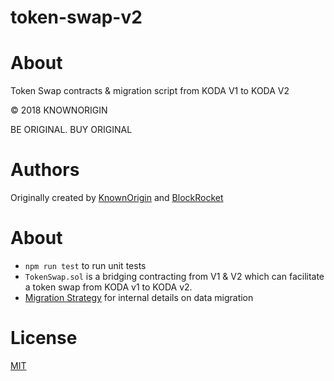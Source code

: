 # token-swap-v2

# About

Token Swap contracts & migration script from KODA V1 to KODA V2

© 2018 KNOWNORIGIN

BE ORIGINAL. BUY ORIGINAL

# Authors

Originally created by [KnownOrigin](https://twitter.com/knownorigin_io) and [BlockRocket](http://blockrocket.tech)

# About

* `npm run test` to run unit tests
* `TokenSwap.sol` is a bridging contracting from V1 & V2 which can facilitate a token swap from KODA v1 to KODA v2. 
* [Migration Strategy](./MIGRATION_STRATEGY.md) for internal details on data migration

# License

[MIT](https://opensource.org/licenses/MIT)
